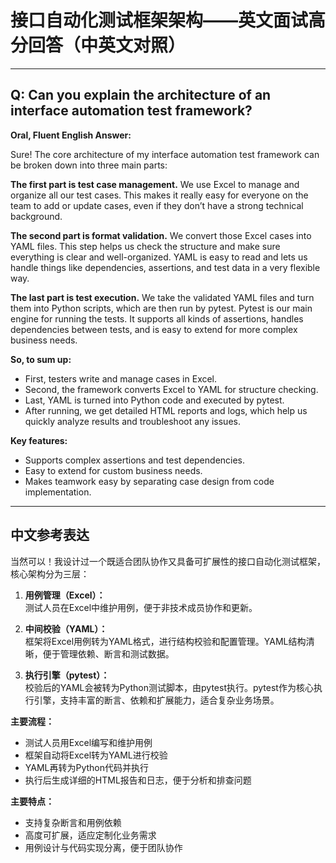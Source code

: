 # 接口自动化测试框架架构——英文面试高分回答（中英文对照）

---

## Q: Can you explain the architecture of an interface automation test framework?

**Oral, Fluent English Answer:**

Sure! The core architecture of my interface automation test framework can be broken down into three main parts:

**The first part is test case management.** We use Excel to manage and organize all our test cases. This makes it really easy for everyone on the team to add or update cases, even if they don’t have a strong technical background.

**The second part is format validation.** We convert those Excel cases into YAML files. This step helps us check the structure and make sure everything is clear and well-organized. YAML is easy to read and lets us handle things like dependencies, assertions, and test data in a very flexible way.

**The last part is test execution.** We take the validated YAML files and turn them into Python scripts, which are then run by pytest. Pytest is our main engine for running the tests. It supports all kinds of assertions, handles dependencies between tests, and is easy to extend for more complex business needs.

**So, to sum up:**
- First, testers write and manage cases in Excel.
- Second, the framework converts Excel to YAML for structure checking.
- Last, YAML is turned into Python code and executed by pytest.
- After running, we get detailed HTML reports and logs, which help us quickly analyze results and troubleshoot any issues.

**Key features:**
- Supports complex assertions and test dependencies.
- Easy to extend for custom business needs.
- Makes teamwork easy by separating case design from code implementation.

---

## 中文参考表达

当然可以！我设计过一个既适合团队协作又具备可扩展性的接口自动化测试框架，核心架构分为三层：

1. **用例管理（Excel）：**  
   测试人员在Excel中维护用例，便于非技术成员协作和更新。

2. **中间校验（YAML）：**  
   框架将Excel用例转为YAML格式，进行结构校验和配置管理。YAML结构清晰，便于管理依赖、断言和测试数据。

3. **执行引擎（pytest）：**  
   校验后的YAML会被转为Python测试脚本，由pytest执行。pytest作为核心执行引擎，支持丰富的断言、依赖和扩展能力，适合复杂业务场景。

**主要流程：**
- 测试人员用Excel编写和维护用例  
- 框架自动将Excel转为YAML进行校验  
- YAML再转为Python代码并执行  
- 执行后生成详细的HTML报告和日志，便于分析和排查问题

**主要特点：**
- 支持复杂断言和用例依赖  
- 高度可扩展，适应定制化业务需求  
- 用例设计与代码实现分离，便于团队协作 